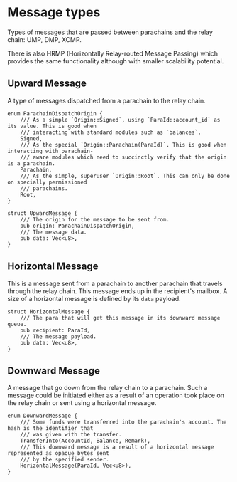 # Message types

Types of messages that are passed between parachains and the relay chain: UMP, DMP, XCMP.

There is also HRMP (Horizontally Relay-routed Message Passing) which provides the same functionality
although with smaller scalability potential.

## Upward Message

A type of messages dispatched from a parachain to the relay chain.

```rust,ignore
enum ParachainDispatchOrigin {
	/// As a simple `Origin::Signed`, using `ParaId::account_id` as its value. This is good when
	/// interacting with standard modules such as `balances`.
	Signed,
	/// As the special `Origin::Parachain(ParaId)`. This is good when interacting with parachain-
	/// aware modules which need to succinctly verify that the origin is a parachain.
	Parachain,
	/// As the simple, superuser `Origin::Root`. This can only be done on specially permissioned
	/// parachains.
	Root,
}

struct UpwardMessage {
	/// The origin for the message to be sent from.
	pub origin: ParachainDispatchOrigin,
	/// The message data.
	pub data: Vec<u8>,
}
```

## Horizontal Message

This is a message sent from a parachain to another parachain that travels through the relay chain.
This message ends up in the recipient's mailbox. A size of a horizontal message is defined by its
`data` payload.

```rust,ignore
struct HorizontalMessage {
	/// The para that will get this message in its downward message queue.
	pub recipient: ParaId,
	/// The message payload.
	pub data: Vec<u8>,
}
```

## Downward Message

A message that go down from the relay chain to a parachain. Such a message could be initiated either
as a result of an operation took place on the relay chain or sent using a horizontal message.

```rust,ignore
enum DownwardMessage {
	/// Some funds were transferred into the parachain's account. The hash is the identifier that
	/// was given with the transfer.
	TransferInto(AccountId, Balance, Remark),
	/// This downward message is a result of a horizontal message represented as opaque bytes sent
	/// by the specified sender.
	HorizontalMessage(ParaId, Vec<u8>),
}
```
